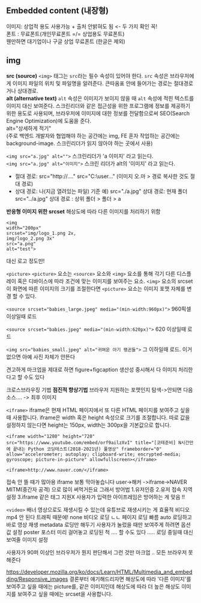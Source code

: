 
## Embedded content (내장형)
이미지: 상업적 용도 사용가능 + 출처 안밝혀도 됨 <- 두 가지 확인 꼭!<br>
폰트 : 무료폰트(개인무료폰트 =/= 상업용도 무료폰트)<br>
웬만하면 대기업이나 구글 상업 무료폰트 (한글은 제외)<br>

## img
**src (source)**
`<img>` 태그는 `src`라는 필수 속성이 있어야 한다. `src` 속성은 브라우저에게 이미지 파일의 위치 및 파일명을 알려준다. 큰따옴표 안에 들어가는 경로는 절대경로거나 상대경로.<br>
**alt (alternative text)**
`alt` 속성은 이미지가 보이지 않을 때 `alt` 속성에 적힌 텍스트를 이미지 대신 보여준다. 스크린리더와 같은 접근성을 위한 프로그램에 정보를 제공하기 위한 용도로 사용되며, 브라우저에 이미지에 대한 정보를 전달함으로써 SEO(Search Engine Optimization)에 도움을 준다.<br>
alt="상세하게 적기"<br>
(주로 백엔드 개발자와 협업해야 하는 공간에는 img, FE 혼자 작업하는 공간에는 background-image. 스크린리더가 읽지 않아야 하는 곳에서 사용)<br>

`<img src="a.jpg" alt="">` 스크린리더가 'a 이미지' 라고 읽는다.<br>
`<img src="a.jpg" alt="이미지">` 스크린 리더가 alt의 '이미지' 라고 읽는다.<br>

- 절대 경로:
src="http://...." 
src="C:\user\..."
(이미지 오.마 > 경로 복사한 것도 절대 경로)
- 상대 경로:
나(지금 열려있는 파일) 기준
예)
src="./a.jpg"
상대 경로: 현재 폴더<br>
src="../a.jpg"
상대 경로 : 상위 폴더 > 폴더 > a

**반응형 이미지 위한 srcset**
해상도에 따라 다른 이미지를 처리하기 위함
```
<img
width="200px"
srcset="img/logo_1.png 2x,
img/logo_2.png 3x"
src="a.png"
alt="test">
```
대신 로고 정도만!

`<picture>`
`<picture>` 요소는 `<source>` 요소와 `<img>` 요소를 통해 각기 다른 디스플레이 혹은 디바이스에 따라 조건에 맞는 이미지를 보여주는 요소. `<img>` 요소의 srcset 이 화면에 따른 이미지의 크기를 조절한다면 `<picture>` 요소는 이미지 포맷 자체를 변경 할 수 있다.<br>

`<source srcset="babies_large.jpeg" media="(min-width:960px)">` 
960픽셀 이상일때 로드

`<source srcset="babies.jpeg" media="(min-width:620px)">` 
620 이상일때 로드

`<img src="babies_small.jpeg" alt="귀여운 아기 팽귄들">` 
그 이하일때 로드. 이거 없으면 아예 사진 자체가 안뜬다

견고하게 마크업을 제대로 하면 figure+figcaption
생산성 중시해서 다 이미지 처리한다고 할 수도 있다 

크로스브라우징 기법 **점진적 향상기법**
브라우저 지원하는 포맷인지 탐색->안되면 다음 소스.... -> 최후 이미지

`<iframe>`
iframe은 현재 HTML 페이지에서 또 다른 HTML 페이지를 보여주고 싶을 때 사용합니다. iframe은 width 혹은 height 속성으로 크기를 조절합니다. 따로 값을 설정하지 않는다면 height는 150px, width는 300px을 기본값으로 합니다.
```
<iframe width="1280" height="720" src="https://www.youtube.com/embed/orf9ailzXvI" title="[코테준비] N시간만에 끝내는 Python 코딩테스트(2018-2021년) 풀영상" frameborder="0" allow="accelerometer; autoplay; clipboard-write; encrypted-media; gyroscope; picture-in-picture" allowfullscreen></iframe>
```

`<iframe>http://www.naver.com/</iframe>`

접속 안 뜰 때가 많아용 iframe 보통 막아놓습니다
user->해커 ->iframe->NAVER
MITM(중간자 공격) 으로 많이 써먹거든요
그래서 방어법 1.유저인증 2.유저 접속 지역 설정 3.iframe 같은 태그 지원X 
사용자가 입력한 아이프레임은 방어하는 게 맞음 !!

`<video>`
배너 영상으로도 재생시킬 수 있는데 유튜브로 재생시키는 게 효율적 비디오 mp4 안 된다
트래픽 때문에! 
none 비디오 로딩 ㄴㄴ 페이지 로딩 빠름
auto 로딩하고 바로 영상 재생
metadata 로딩만 해두기
사용자가 눌렀을 때만 보여주게 하려면 옵션값 설정
poster 포스터 미리 걸어놓고 로딩된 척 .... 할 수도 있다 ..... 로딩 중일때 대신 보여줄 이미지 설정

사용자가 90퍼 이상인 브라우저가 뭔지 판단해서 그런 것만 마크업 .. 모든 브라우저 못해준다

https://developer.mozilla.org/ko/docs/Learn/HTML/Multimedia_and_embedding/Responsive_images
결론부터 얘기해드리자면 해상도에 따라 '다른 이미지'를 보여주고 싶을 때에는 picture를, 같은 이미지인데 해상도에 따라 더 높은 해상도 이미지를 보여주고 싶을 때에는 srcset을 사용합니다.
